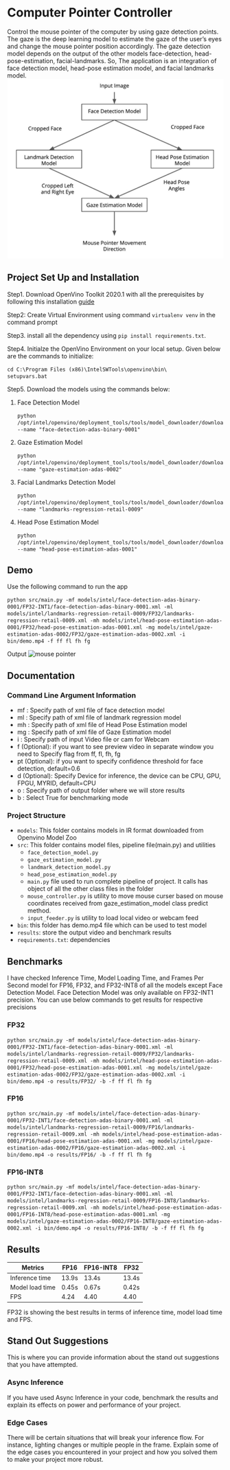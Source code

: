 # Computer Pointer Controller

Control the mouse pointer of the computer by using gaze detection points. The gaze is the deep learning model to estimate the gaze of the user’s eyes and change the mouse pointer position accordingly. The gaze detection model depends on the output of the other models face-detection, head-pose-estimation, facial-landmarks. So, The application is an integration of face detection model, head-pose estimation model, and facial landmarks model.
![Pipeline](bin/pipeline.JPG)

## Project Set Up and Installation
Step1. Download OpenVino Toolkit 2020.1 with all the prerequisites by following this installation [guide](https://docs.openvinotoolkit.org/2020.1/_docs_install_guides_installing_openvino_windows.html)

Step2: Create Virtual Environment using command ```virtualenv venv``` in the command prompt

Step3. install all the dependency using ```pip install requirements.txt```.

Step4. Initialze the OpenVino Environment on your local setup. Given below are the commands to initialize:
```
cd C:\Program Files (x86)\IntelSWTools\openvino\bin\
setupvars.bat
```

Step5. Download the models using the commands below:
	
1. Face Detection Model
	```
	python /opt/intel/openvino/deployment_tools/tools/model_downloader/downloader.py --name "face-detection-adas-binary-0001"
	```
1. Gaze Estimation Model
	```
	python /opt/intel/openvino/deployment_tools/tools/model_downloader/downloader.py --name "gaze-estimation-adas-0002"
	```
1. Facial Landmarks Detection Model
	```
	python /opt/intel/openvino/deployment_tools/tools/model_downloader/downloader.py --name "landmarks-regression-retail-0009"
	```
1. Head Pose Estimation Model
	```
	python /opt/intel/openvino/deployment_tools/tools/model_downloader/downloader.py --name "head-pose-estimation-adas-0001"
	```

## Demo
Use the following command to run the app
```
python src/main.py -mf models/intel/face-detection-adas-binary-0001/FP32-INT1/face-detection-adas-binary-0001.xml -ml models/intel/landmarks-regression-retail-0009/FP32/landmarks-regression-retail-0009.xml -mh models/intel/head-pose-estimation-adas-0001/FP32/head-pose-estimation-adas-0001.xml -mg models/intel/gaze-estimation-adas-0002/FP32/gaze-estimation-adas-0002.xml -i bin/demo.mp4 -f ff fl fh fg
```
Output 
![mouse pointer](bin/mouse_pointer.gif)

## Documentation

### Command Line Argument Information
* mf : Specify path of xml file of face detection model
* ml : Specify path of xml file of landmark regression model
* mh : Specify path of xml file of Head Pose Estimation model
* mg : Specify path of xml file of Gaze Estimation model
* i : Specify path of input Video file or cam for Webcam
* f (Optional): if you want to see preview video in separate window you need to Specify flag from ff, fl, fh, fg 
* pt (Optional): if you want to specify confidence threshold for face detection, default=0.6
* d (Optional): Specify Device for inference, the device can be CPU, GPU, FPGU, MYRID, default=CPU
* o : Specify path of output folder where we will store results
* b : Select True for benchmarking mode

### Project Structure
* `models`: This folder contains models in IR format downloaded from Openvino Model Zoo
* `src`: This folder contains model files, pipeline file(main.py) and utilities
	* `face_detection_model.py`
	* `gaze_estimation_model.py`
	* `landmark_detection_model.py`
	* `head_pose_estimation_model.py`
	* `main.py` file used to run complete pipeline of project. It calls has object of all the other class files in the folder
	* `mouse_controller.py` is utility to move mouse curser based on mouse coordinates received from gaze_estimation_model class predict method.	
	* `input_feeder.py` is utility to load local video or webcam feed
* `bin`: this folder has demo.mp4 file which can be used to test model
* `results`: store the output video and benchmark results
* `requirements.txt`: dependencies 

## Benchmarks
I have checked Inference Time, Model Loading Time, and Frames Per Second model for FP16, FP32, and FP32-INT8 of all the models except Face Detection Model. Face Detection Model was only available on FP32-INT1 precision. You can use below commands to get results for respective precisions
### FP32
```
python src/main.py -mf models/intel/face-detection-adas-binary-0001/FP32-INT1/face-detection-adas-binary-0001.xml -ml models/intel/landmarks-regression-retail-0009/FP32/landmarks-regression-retail-0009.xml -mh models/intel/head-pose-estimation-adas-0001/FP32/head-pose-estimation-adas-0001.xml -mg models/intel/gaze-estimation-adas-0002/FP32/gaze-estimation-adas-0002.xml -i bin/demo.mp4 -o results/FP32/ -b -f ff fl fh fg
```
### FP16
```
python src/main.py -mf models/intel/face-detection-adas-binary-0001/FP32-INT1/face-detection-adas-binary-0001.xml -ml models/intel/landmarks-regression-retail-0009/FP16/landmarks-regression-retail-0009.xml -mh models/intel/head-pose-estimation-adas-0001/FP16/head-pose-estimation-adas-0001.xml -mg models/intel/gaze-estimation-adas-0002/FP16/gaze-estimation-adas-0002.xml -i bin/demo.mp4 -o results/FP16/ -b -f ff fl fh fg
```
### FP16-INT8
```
python src/main.py -mf models/intel/face-detection-adas-binary-0001/FP32-INT1/face-detection-adas-binary-0001.xml -ml models/intel/landmarks-regression-retail-0009/FP16-INT8/landmarks-regression-retail-0009.xml -mh models/intel/head-pose-estimation-adas-0001/FP16-INT8/head-pose-estimation-adas-0001.xml -mg models/intel/gaze-estimation-adas-0002/FP16-INT8/gaze-estimation-adas-0002.xml -i bin/demo.mp4 -o results/FP16-INT8/ -b -f ff fl fh fg
```

## Results
|Metrics 		|FP16	|FP16-INT8	|FP32  	|
|---------------|-------|-----------|-------|
|Inference time	|13.9s	|13.4s		|13.4s  |
|Model load time|0.45s	|0.67s		|0.42s  |
|FPS			|4.24	|4.40		|4.40   |
FP32 is showing the best results in terms of inference time, model load time and FPS.

## Stand Out Suggestions
This is where you can provide information about the stand out suggestions that you have attempted.

### Async Inference
If you have used Async Inference in your code, benchmark the results and explain its effects on power and performance of your project.

### Edge Cases
There will be certain situations that will break your inference flow. For instance, lighting changes or multiple people in the frame. Explain some of the edge cases you encountered in your project and how you solved them to make your project more robust.
